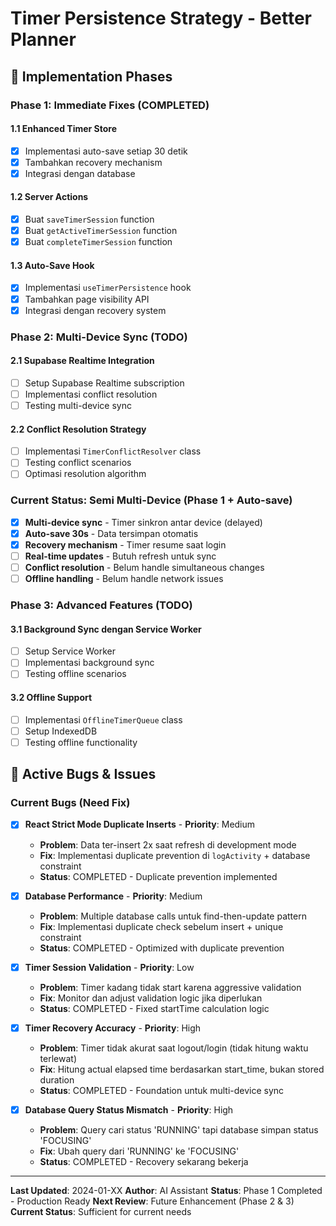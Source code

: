 # Timer Persistence Strategy - Better Planner

## 🚀 **Implementation Phases**

### **Phase 1: Immediate Fixes (COMPLETED)**

#### **1.1 Enhanced Timer Store**
- [x] Implementasi auto-save setiap 30 detik
- [x] Tambahkan recovery mechanism
- [x] Integrasi dengan database

#### **1.2 Server Actions**
- [x] Buat `saveTimerSession` function
- [x] Buat `getActiveTimerSession` function
- [x] Buat `completeTimerSession` function

#### **1.3 Auto-Save Hook**
- [x] Implementasi `useTimerPersistence` hook
- [x] Tambahkan page visibility API
- [x] Integrasi dengan recovery system

### **Phase 2: Multi-Device Sync (TODO)**

#### **2.1 Supabase Realtime Integration**
- [ ] Setup Supabase Realtime subscription
- [ ] Implementasi conflict resolution
- [ ] Testing multi-device sync

#### **2.2 Conflict Resolution Strategy**
- [ ] Implementasi `TimerConflictResolver` class
- [ ] Testing conflict scenarios
- [ ] Optimasi resolution algorithm

### **Current Status: Semi Multi-Device (Phase 1 + Auto-save)**
- [x] **Multi-device sync** - Timer sinkron antar device (delayed)
- [x] **Auto-save 30s** - Data tersimpan otomatis
- [x] **Recovery mechanism** - Timer resume saat login
- [ ] **Real-time updates** - Butuh refresh untuk sync
- [ ] **Conflict resolution** - Belum handle simultaneous changes
- [ ] **Offline handling** - Belum handle network issues

### **Phase 3: Advanced Features (TODO)**

#### **3.1 Background Sync dengan Service Worker**
- [ ] Setup Service Worker
- [ ] Implementasi background sync
- [ ] Testing offline scenarios

#### **3.2 Offline Support**
- [ ] Implementasi `OfflineTimerQueue` class
- [ ] Setup IndexedDB
- [ ] Testing offline functionality

## 🐛 **Active Bugs & Issues**

### **Current Bugs (Need Fix)**
- [x] **React Strict Mode Duplicate Inserts** - **Priority**: Medium
  - **Problem**: Data ter-insert 2x saat refresh di development mode
  - **Fix**: Implementasi duplicate prevention di `logActivity` + database constraint
  - **Status**: COMPLETED - Duplicate prevention implemented

- [x] **Database Performance** - **Priority**: Medium
  - **Problem**: Multiple database calls untuk find-then-update pattern
  - **Fix**: Implementasi duplicate check sebelum insert + unique constraint
  - **Status**: COMPLETED - Optimized with duplicate prevention

- [x] **Timer Session Validation** - **Priority**: Low
  - **Problem**: Timer kadang tidak start karena aggressive validation
  - **Fix**: Monitor dan adjust validation logic jika diperlukan
  - **Status**: COMPLETED - Fixed startTime calculation logic

- [x] **Timer Recovery Accuracy** - **Priority**: High
  - **Problem**: Timer tidak akurat saat logout/login (tidak hitung waktu terlewat)
  - **Fix**: Hitung actual elapsed time berdasarkan start_time, bukan stored duration
  - **Status**: COMPLETED - Foundation untuk multi-device sync

- [x] **Database Query Status Mismatch** - **Priority**: High
  - **Problem**: Query cari status 'RUNNING' tapi database simpan status 'FOCUSING'
  - **Fix**: Ubah query dari 'RUNNING' ke 'FOCUSING'
  - **Status**: COMPLETED - Recovery sekarang bekerja
---

**Last Updated**: 2024-01-XX
**Author**: AI Assistant
**Status**: Phase 1 Completed - Production Ready
**Next Review**: Future Enhancement (Phase 2 & 3)
**Current Status**: Sufficient for current needs